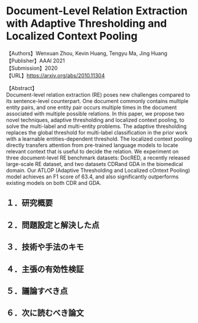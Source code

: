 # Document-Level Relation Extraction with Adaptive Thresholding and Localized Context Pooling

【Authors】Wenxuan Zhou, Kevin Huang, Tengyu Ma, Jing Huang  
【Publisher】AAAI 2021  
【Submission】2020  
【URL】https://arxiv.org/abs/2010.11304  

【Abstract】  
Document-level relation extraction (RE) poses new challenges compared to its sentence-level counterpart. One document commonly contains multiple entity pairs, and one entity pair occurs multiple times in the document associated with multiple possible relations. In this paper, we propose two novel techniques, adaptive thresholding and localized context pooling, to solve the multi-label and multi-entity problems. The adaptive thresholding replaces the global threshold for multi-label classification in the prior work with a learnable entities-dependent threshold. The localized context pooling directly transfers attention from pre-trained language models to locate relevant context that is useful to decide the relation. We experiment on three document-level RE benchmark datasets: DocRED, a recently released large-scale RE dataset, and two datasets CDRand GDA in the biomedical domain. Our ATLOP (Adaptive Thresholding and Localized cOntext Pooling) model achieves an F1 score of 63.4, and also significantly outperforms existing models on both CDR and GDA.  

## １．研究概要
## ２．問題設定と解決した点
## ３．技術や手法のキモ
## ４．主張の有効性検証
## ５．議論すべき点
## ６．次に読むべき論文
